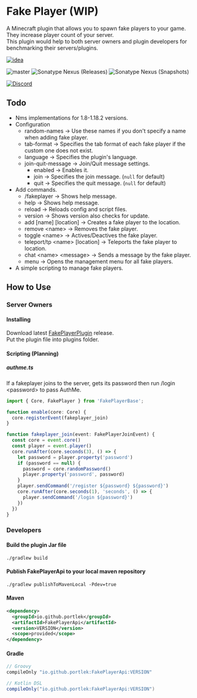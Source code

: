 # Fake Player (WIP)
A Minecraft plugin that allows you to spawn fake players to your game.\
They increase player count of your server.\
This plugin would help to both server owners and plugin developers for benchmarking their servers/plugins.

[![idea](https://www.elegantobjects.org/intellij-idea.svg)](https://www.jetbrains.com/idea/)

![master](https://github.com/spigotplugins/fakeplayer/workflows/build/badge.svg)
![Sonatype Nexus (Releases)](https://img.shields.io/nexus/r/io.github.portlek/FakePlayerApi?label=maven-central&server=https%3A%2F%2Foss.sonatype.org%2F)
![Sonatype Nexus (Snapshots)](https://img.shields.io/nexus/s/io.github.portlek/FakePlayerApi?label=maven-central&server=https%3A%2F%2Foss.sonatype.org)

[![Discord](https://img.shields.io/discord/967385751870390333.svg?label=Discord&logo=Discord&colorB=7289da&style=for-the-badge)](https://discord.gg/jQhquEkb58)

## Todo
- Nms implementations for 1.8-1.18.2 versions.
- Configuration
  - random-names -> Use these names if you don't specify a name when adding fake player.
  - tab-format -> Specifies the tab format of each fake player if the custom one does not exist.
  - language -> Specifies the plugin's language.
  - join-quit-message -> Join/Quit message settings.
    - enabled -> Enables it.
    - join -> Specifies the join message. (`null` for default)
    - quit -> Specifies the quit message. (`null` for default)
- Add commands.
  - /fakeplayer -> Shows help message.
  - help -> Shows help message.
  - reload -> Reloads config and script files.
  - version -> Shows version also checks for update.
  - add [name] [location] -> Creates a fake player to the location.
  - remove \<name\> -> Removes the fake player.
  - toggle \<name\> -> Actives/Deactives the fake player.
  - teleport/tp \<name\> [location] -> Teleports the fake player to location.
  - chat \<name\> \<message\> -> Sends a message by the fake player.
  - menu -> Opens the management menu for all fake players.
- A simple scripting to manage fake players.

## How to Use
### Server Owners
#### Installing
Download latest [FakePlayerPlugin](https://github.com/spigotplugins/fakeplayer/releases/) release.\
Put the plugin file into plugins folder.
#### Scripting (Planning)
##### authme.ts
If a fakeplayer joins to the server, gets its password then run /login \<password\> to pass AuthMe.
```typescript
import { Core, FakePlayer } from 'FakePlayerBase';

function enable(core: Core) {
  core.registerEvent(fakeplayer_join)
}

function fakeplayer_join(event: FakePlayerJoinEvent) {
  const core = event.core()
  const player = event.player()
  core.runAfter(core.seconds(3), () => {
    let password = player.property('password')
    if (password == null) {
      password = core.randomPassword()
      player.property('password', password)
    }
    player.sendCommand('/register ${password} ${password}')
    core.runAfter(core.seconds(1), 'seconds', () => {
      player.sendCommand('/login ${password}')
    })
  })
}
```
### Developers
#### Build the plugin Jar file
`./gradlew build`
#### Publish FakePlayerApi to your local maven repository
`./gradlew publishToMavenLocal -Pdev=true`
#### Maven
```xml
<dependency>
  <groupId>io.github.portlek</groupId>
  <artifactId>FakePlayerApi</artifactId>
  <version>VERSION</version>
  <scope>provided</scope>
</dependency>
```
#### Gradle
```groovy
// Groovy
compileOnly "io.github.portlek:FakePlayerApi:VERSION"

// Kotlin DSL
compileOnly("io.github.portlek:FakePlayerApi:VERSION")
```

